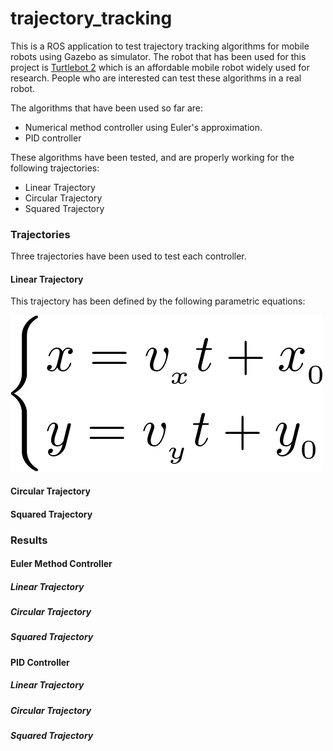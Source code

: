# trajectory_tracking
This is a ROS application to test trajectory tracking algorithms for mobile robots using Gazebo as simulator.
The robot that has been used for this project is [Turtlebot 2][1] which is an affordable mobile robot widely used for research.
People who are interested can test these algorithms in a real robot.

The algorithms that have been used so far are:
* Numerical method controller using Euler's approximation.
* PID controller

These algorithms have been tested, and are properly working for the following trajectories:
* Linear Trajectory
* Circular Trajectory
* Squared Trajectory

### Trajectories
Three trajectories have been used to test each controller.

#### Linear Trajectory
This trajectory has been defined by the following parametric equations:

![Alt][linear_trajectory]

#### Circular Trajectory

#### Squared Trajectory

### Results

#### Euler Method Controller

##### Linear Trajectory

##### Circular Trajectory

##### Squared Trajectory

#### PID Controller

##### Linear Trajectory

##### Circular Trajectory

##### Squared Trajectory

[1]: http://www.turtlebot.com/
[linear_trajectory]: images/equations/linear_trajectory.png
